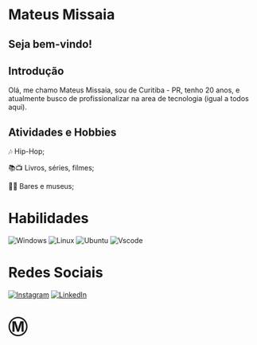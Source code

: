# Mateus Missaia

## Seja bem-vindo!

## Introdução

Olá, me chamo Mateus Missaia, sou de Curitiba - PR, tenho 20 anos, e atualmente busco de profissionalizar na area de tecnologia (igual a todos aqui). 

## Atividades e Hobbies
🎶 Hip-Hop;

📚📺 Livros, séries, filmes;

🍻🎩 Bares e museus;


# Habilidades 
![Windows](https://img.shields.io/badge/Windows-000?style=for-the-badge&logo=windows&logoColor=2CA5E0)
![Linux](https://img.shields.io/badge/Linux-000?style=for-the-badge&logo=linux&logoColor=FCC624)
![Ubuntu](https://img.shields.io/badge/Ubuntu-35495E?style=for-the-badge&logo=ubuntu&logoColor=2CA5E0)
![Vscode](https://img.shields.io/badge/Vscode-007ACC?style=for-the-badge&logo=visual-studio-code&logoColor=white)



# Redes Sociais

[![Instagram](https://img.shields.io/badge/-Instagram-%23E4405F?style=for-the-badge&logo=instagram&logoColor=white)](https://www.instagram.com/mateusthegoat/)
[![LinkedIn](https://img.shields.io/badge/LinkedIn-0077B5?style=for-the-badge&logo=linkedin&logoColor=white)](https://www.linkedin.com/in/mateusmissaia/)



# Ⓜ
